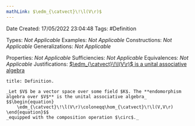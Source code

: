 ```yaml
---
mathLink: $\edm_{\catvect}\!\l(V\r)$
---
```


<div class="topSpace"></div>

Date Created: 17/05/2022 23:04:48
Tags: #Definition

Types: _Not Applicable_
Examples: _Not Applicable_
Constructions: _Not Applicable_
Generalizations: _Not Applicable_

Properties: _Not Applicable_
Sufficiencies: _Not Applicable_
Equivalences: _Not Applicable_
Justifications: [$\edm_{\catvect}\!\l(V\r)$ is a unital associative algebra](Set%20of%20endomorphisms%20over%20a%20vector%20space%20form%20a%20unital%20associative%20algebra.md)

``` ad-Definition
title: Definition.

_Let $V$ be a vector space over some field $K$. The **endomorphism algebra over $V$** is the unital associative algebra_
$$\begin{equation}
    \edm_{\catvect}\!\l(V\r)\coloneqq\hom_{\catvect}\!\l(V,V\r)
\end{equation}$$
_equipped with the composition operation $\circ$._

```
